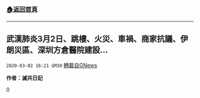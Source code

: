 ###  [:house:返回首頁](https://github.com/ourhimalayas/txt)
---

## 武漢肺炎3月2日、跳樓、火災、車禍、商家抗議、伊朗災區、深圳方倉醫院建設&#8230;
`2020-03-02 16:21 GM30` [轉載自GNews](https://gnews.org/zh-hant/129780/)

**作者：滅共日記**



0

